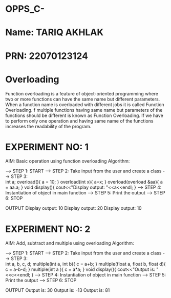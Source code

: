# OPPS_C-
# Name: TARIQ AKHLAK
# PRN: 22070123124

# Overloading
Function overloading is a feature of object-oriented programming where two or more functions can have the same name but different parameters. 
When a function name is overloaded with different jobs it is called Function Overloading.
f multiple functions having same name but parameters of the functions should be different is known as Function Overloading.
If we have to perform only one operation and having same name of the functions increases the readability of the program.

# EXPERIMENT NO: 1
AIM: Basic operation using function overloading
Algorithm:

--> STEP 1: START
--> STEP 2: Take input from the user and create a class
--> STEP 3:  
    int a;
    overload(){
        a = 10;
    }
    overload(int x){
        a=x;
    }
    overload(overload &aa){
        a = aa.a;
    }
    void display(){
        cout<<"Display output: "<<a<<endl;
    }
--> STEP 4: Instantiation of object in main function
--> STEP 5: Print the output
--> STEP 6: STOP

OUTPUT
Display output: 10
Display output: 20
Display output: 10

# EXPERIMENT NO: 2
AIM: Add, subtract and multiple using overloading
Algorithm:

--> STEP 1: START
--> STEP 2: Take input from the user and create a class
--> STEP 3:  
    int a, b, c, d;
    multiple(int a, int b){
        c = a+b;
    }
    multiple(float a, float b, float d){
        c = a-b-d;
    }
    multiple(int a ){
        c = a*a;
    }
    void display(){
        cout<<"Output is: "<<c<<endl;
    }
--> STEP 4: Instantiation of object in main function
--> STEP 5: Print the output
--> STEP 6: STOP

OUTPUT
Output is: 30
Output is: -13
Output is: 81
